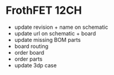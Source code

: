 # FrothFET 12CH
  * update revision + name on schematic
  * update url on schematic + board
  * update missing BOM parts
  * board routing
  * order board
  * order parts
  * update 3dp case